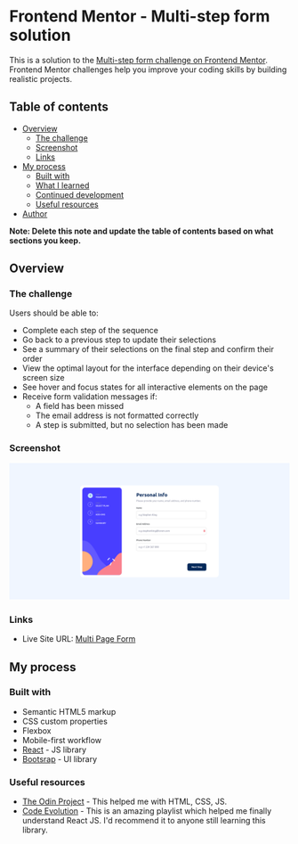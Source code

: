 # Frontend Mentor - Multi-step form solution

This is a solution to the [Multi-step form challenge on Frontend Mentor](https://www.frontendmentor.io/challenges/multistep-form-YVAnSdqQBJ). Frontend Mentor challenges help you improve your coding skills by building realistic projects.

## Table of contents

- [Overview](#overview)
  - [The challenge](#the-challenge)
  - [Screenshot](#screenshot)
  - [Links](#links)
- [My process](#my-process)
  - [Built with](#built-with)
  - [What I learned](#what-i-learned)
  - [Continued development](#continued-development)
  - [Useful resources](#useful-resources)
- [Author](#author)

**Note: Delete this note and update the table of contents based on what sections you keep.**

## Overview

### The challenge

Users should be able to:

- Complete each step of the sequence
- Go back to a previous step to update their selections
- See a summary of their selections on the final step and confirm their order
- View the optimal layout for the interface depending on their device's screen size
- See hover and focus states for all interactive elements on the page
- Receive form validation messages if:
  - A field has been missed
  - The email address is not formatted correctly
  - A step is submitted, but no selection has been made

### Screenshot

![](./screenshot.png)

### Links

<!-- - Solution URL: [Add solution URL here](https://your-solution-url.com) -->
- Live Site URL: [Multi Page Form](https://KhaledHegazy222.github.io/Multi-step-form)

## My process

### Built with

- Semantic HTML5 markup
- CSS custom properties
- Flexbox
- Mobile-first workflow
- [React](https://reactjs.org/) - JS library
- [Bootsrap]() - UI library

### Useful resources

- [The Odin Project](https://www.theodinproject.com/dashboard) - This helped me with HTML, CSS, JS.
- [Code Evolution](https://www.youtube.com/playlist?list=PLC3y8-rFHvwgg3vaYJgHGnModB54rxOk3) - This is an amazing playlist which helped me finally understand React JS. I'd recommend it to anyone still learning this library.


